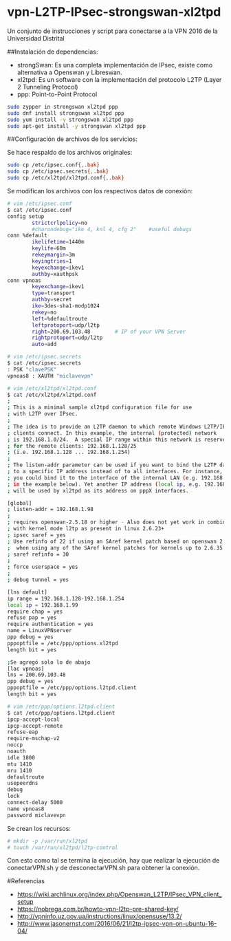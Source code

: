 # vpn-L2TP-IPsec-strongswan-xl2tpd
Un conjunto de instrucciones y script para conectarse a la VPN 2016 de la Universidad Distrital

##Instalación de dependencias:
* strongSwan: Es una completa implementación de IPsec, existe como alternativa a Openswan y Libreswan.
* xl2tpd: Es un software con la implementación del protocolo L2TP (Layer 2 Tunneling Protocol)
* ppp: Point-to-Point Protocol

```bash
sudo zypper in strongswan xl2tpd ppp
sudo dnf install strongswan xl2tpd ppp
sudo yum install -y strongswan xl2tpd ppp
sudo apt-get install -y strongswan xl2tpd ppp
```
##Configuración de archivos de los servicios:

Se hace respaldo de los archivos originales:
```bash
sudo cp /etc/ipsec.conf{,.bak}
sudo cp /etc/ipsec.secrets{,.bak}
sudo cp /etc/xl2tpd/xl2tpd.conf{,.bak}
```

Se modifican los archivos con los respectivos datos de conexión:
```bash
# vim /etc/ipsec.conf
$ cat /etc/ipsec.conf
config setup
        strictcrlpolicy=no
        #charondebug="ike 4, knl 4, cfg 2"    #useful debugs
conn %default
        ikelifetime=1440m
        keylife=60m
        rekeymargin=3m
        keyingtries=1
        keyexchange=ikev1
        authby=xauthpsk
conn vpnoas
        keyexchange=ikev1
        type=transport
        authby=secret
        ike=3des-sha1-modp1024
        rekey=no
        left=%defaultroute
        leftprotoport=udp/l2tp
        right=200.69.103.48        # IP of your VPN Server
        rightprotoport=udp/l2tp
        auto=add

# vim /etc/ipsec.secrets
$ cat /etc/ipsec.secrets
: PSK "clavePSK"
vpnoas8 : XAUTH "miclavevpn"

# vim /etc/xl2tpd/xl2tpd.conf
$ cat /etc/xl2tpd/xl2tpd.conf
;
; This is a minimal sample xl2tpd configuration file for use
; with L2TP over IPsec.
;
; The idea is to provide an L2TP daemon to which remote Windows L2TP/IPsec
; clients connect. In this example, the internal (protected) network 
; is 192.168.1.0/24.  A special IP range within this network is reserved
; for the remote clients: 192.168.1.128/25
; (i.e. 192.168.1.128 ... 192.168.1.254)
;
; The listen-addr parameter can be used if you want to bind the L2TP daemon
; to a specific IP address instead of to all interfaces. For instance,
; you could bind it to the interface of the internal LAN (e.g. 192.168.1.98
; in the example below). Yet another IP address (local ip, e.g. 192.168.1.99)
; will be used by xl2tpd as its address on pppX interfaces.

[global]
; listen-addr = 192.168.1.98
;
; requires openswan-2.5.18 or higher - Also does not yet work in combination
; with kernel mode l2tp as present in linux 2.6.23+
; ipsec saref = yes
; Use refinfo of 22 if using an SAref kernel patch based on openswan 2.6.35 or
;  when using any of the SAref kernel patches for kernels up to 2.6.35.
; saref refinfo = 30
;
; force userspace = yes
;
; debug tunnel = yes

[lns default]
ip range = 192.168.1.128-192.168.1.254
local ip = 192.168.1.99
require chap = yes
refuse pap = yes
require authentication = yes
name = LinuxVPNserver
ppp debug = yes
pppoptfile = /etc/ppp/options.xl2tpd
length bit = yes

;Se agregó solo lo de abajo
[lac vpnoas]
lns = 200.69.103.48
ppp debug = yes
pppoptfile = /etc/ppp/options.l2tpd.client
length bit = yes

# vim /etc/ppp/options.l2tpd.client
$ cat /etc/ppp/options.l2tpd.client
ipcp-accept-local
ipcp-accept-remote
refuse-eap
require-mschap-v2
noccp
noauth
idle 1800
mtu 1410
mru 1410
defaultroute
usepeerdns
debug
lock
connect-delay 5000
name vpnoas8
password miclavevpn
```
Se crean los recursos:
```bash
# mkdir -p /var/run/xl2tpd
# touch /var/run/xl2tpd/l2tp-control
```

Con esto como tal se termina la ejecución, hay que realizar la ejecución de conectarVPN.sh y de desconectarVPN.sh para obtener la conexión.

#Referencias
* https://wiki.archlinux.org/index.php/Openswan_L2TP/IPsec_VPN_client_setup
* https://nobrega.com.br/howto-vpn-l2tp-pre-shared-key/
* http://vpninfo.uz.gov.ua/instructions/linux/opensuse/13.2/
* http://www.jasonernst.com/2016/06/21/l2tp-ipsec-vpn-on-ubuntu-16-04/

